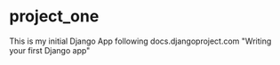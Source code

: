 # project_one
This is my initial Django App following docs.djangoproject.com "Writing your first Django app"
